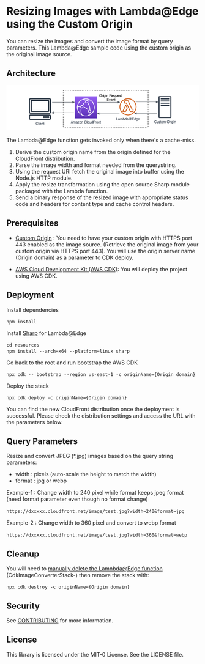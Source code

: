 # Resizing Images with Lambda@Edge using the Custom Origin

You can resize the images and convert the image format by query parameters. This Lambda@Edge sample code using the custom origin as the original image source.

## Architecture

![Architecture](/images/image-resizing.png)

The Lambda@Edge function gets invoked only when there's a cache-miss. 
1. Derive the custom origin name from the origin defined for the CloudFront distribution.
2. Parse the image width and format needed from the querystring.
3. Using the request URI fetch the original image into buffer using the Node.js HTTP module.
4. Apply the resize transformation using the open source Sharp module packaged with the Lambda function.
5. Send a binary response of the resized image with appropriate status code and headers for content type and cache control headers.

## Prerequisites
* [Custom Origin](https://docs.aws.amazon.com/AmazonCloudFront/latest/DeveloperGuide/DownloadDistS3AndCustomOrigins.html#concept_CustomOrigin) : You need to have your custom origin with HTTPS port 443 enabled as the image source. (Retrieve the original image from your custom origin via HTTPS port 443). You will use the origin server name (Origin domain) as a parameter to CDK deploy.

* [AWS Cloud Development Kit (AWS CDK)](https://docs.aws.amazon.com/cdk/v2/guide/getting_started.html): You will deploy the project using AWS CDK.

## Deployment

Install dependencies
```
npm install
```
Install [Sharp](https://sharp.pixelplumbing.com/) for Lambda@Edge
```
cd resources
npm install --arch=x64 --platform=linux sharp
```
Go back to the root and run bootstrap the AWS CDK
```
npx cdk -- bootstrap --region us-east-1 -c originName={Origin domain}
```
Deploy the stack
```
npx cdk deploy -c originName={Origin domain}
```
You can find the new CloudFront distribution once the deployment is successful. Please check the distribution settings and access the URL with the parameters below.

## Query Parameters
Resize and convert JPEG (*.jpg) images based on the query string parameters:
* width  : pixels (auto-scale the height to match the width)
* format : jpg or webp

Example-1 : Change width to 240 pixel while format keeps jpeg format (need format parameter even though no format change)

`https://dxxxxx.cloudfront.net/image/test.jpg?width=240&format=jpg`

Example-2 : Change width to 360 pixel and convert to webp format

`https://dxxxxx.cloudfront.net/image/test.jpg?width=360&format=webp`

## Cleanup
You will need to [manually delete the Lamnbda@Edge function](https://docs.aws.amazon.com/AmazonCloudFront/latest/DeveloperGuide/lambda-edge-delete-replicas.html) (CdkImageConverterStack-) then remove the stack with:
```
npx cdk destroy -c originName={Origin domain}
```

## Security

See [CONTRIBUTING](CONTRIBUTING.md#security-issue-notifications) for more information.

## License

This library is licensed under the MIT-0 License. See the LICENSE file.